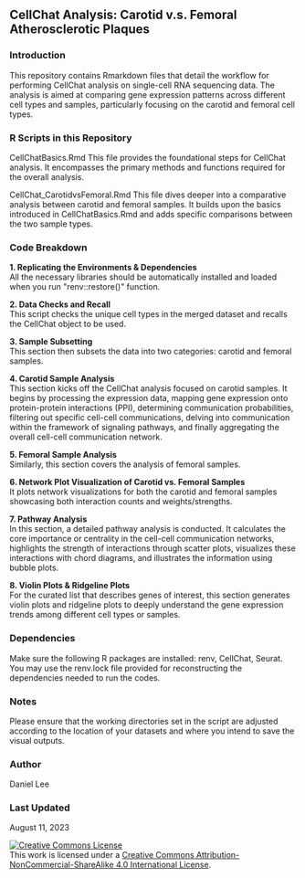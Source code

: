 ## CellChat Analysis: Carotid v.s. Femoral Atherosclerotic Plaques
### **Introduction**
This repository contains Rmarkdown files that detail the workflow for performing CellChat analysis on single-cell RNA sequencing data. The analysis is aimed at comparing gene expression patterns across different cell types and samples, particularly focusing on the carotid and femoral cell types.

### **R Scripts in this Repository**
CellChatBasics.Rmd
This file provides the foundational steps for CellChat analysis. It encompasses the primary methods and functions required for the overall analysis.

CellChat_CarotidvsFemoral.Rmd
This file dives deeper into a comparative analysis between carotid and femoral samples. It builds upon the basics introduced in CellChatBasics.Rmd and adds specific comparisons between the two sample types.

### **Code Breakdown**
**1. Replicating the Environments & Dependencies** \
All the necessary libraries should be automatically installed and loaded when you run "renv::restore()" function.

**2. Data Checks and Recall** \
This script checks the unique cell types in the merged dataset and recalls the CellChat object to be used.

**3. Sample Subsetting** \
This section then subsets the data into two categories: carotid and femoral samples.

**4. Carotid Sample Analysis** \
This section kicks off the CellChat analysis focused on carotid samples. It begins by processing the expression data, mapping gene expression onto protein-protein interactions (PPI), determining communication probabilities, filtering out specific cell-cell communications, delving into communication within the framework of signaling pathways, and finally aggregating the overall cell-cell communication network.

**5. Femoral Sample Analysis** \
Similarly, this section covers the analysis of femoral samples.

**6. Network Plot Visualization of Carotid vs. Femoral Samples** \
It plots network visualizations for both the carotid and femoral samples showcasing both interaction counts and weights/strengths.

**7. Pathway Analysis** \
In this section, a detailed pathway analysis is conducted. It calculates the core importance or centrality in the cell-cell communication networks, highlights the strength of interactions through scatter plots, visualizes these interactions with chord diagrams, and illustrates the information using bubble plots.

**8. Violin Plots & Ridgeline Plots** \
For the curated list that describes genes of interest, this section generates violin plots and ridgeline plots to deeply understand the gene expression trends among different cell types or samples.

### **Dependencies**
Make sure the following R packages are installed: renv, CellChat, Seurat.
You may use the renv.lock file provided for reconstructing the dependencies needed to run the codes.

### **Notes**
Please ensure that the working directories set in the script are adjusted according to the location of your datasets and where you intend to save the visual outputs.

### **Author**
Daniel Lee

### **Last Updated**
August 11, 2023

<a rel="license" href="http://creativecommons.org/licenses/by-nc-sa/4.0/"><img alt="Creative Commons License" style="border-width:0" src="https://i.creativecommons.org/l/by-nc-sa/4.0/88x31.png" /></a><br />This work is licensed under a <a rel="license" href="http://creativecommons.org/licenses/by-nc-sa/4.0/">Creative Commons Attribution-NonCommercial-ShareAlike 4.0 International License</a>.
